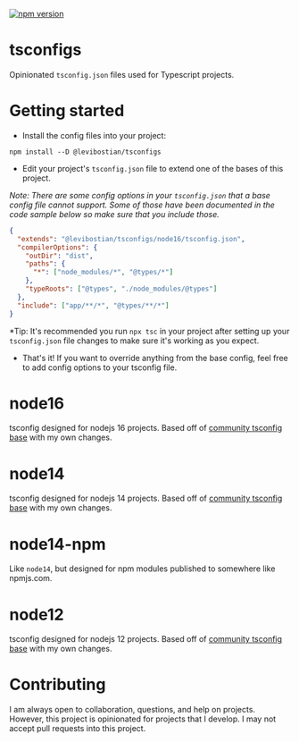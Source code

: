 [![npm version](https://img.shields.io/npm/v/@levibostian/tsconfigs.svg?style=flat-square)](https://www.npmjs.org/package/@levibostian/tsconfigs)

# tsconfigs

Opinionated `tsconfig.json` files used for Typescript projects. 

# Getting started 

* Install the config files into your project:

```
npm install --D @levibostian/tsconfigs
```

* Edit your project's `tsconfig.json` file to extend one of the bases of this project. 

*Note: There are some config options in your `tsconfig.json` that a base config file cannot support. Some of those have been documented in the code sample below so make sure that you include those.*

```json
{
  "extends": "@levibostian/tsconfigs/node16/tsconfig.json",
  "compilerOptions": {
    "outDir": "dist",
    "paths": {
      "*": ["node_modules/*", "@types/*"]
    },
    "typeRoots": ["@types", "./node_modules/@types"]
  },
  "include": ["app/**/*", "@types/**/*"]
}
```

*Tip: It's recommended you run `npx tsc` in your project after setting up your `tsconfig.json` file changes to make sure it's working as you expect. 

* That's it! If you want to override anything from the base config, feel free to add config options to your tsconfig file. 

# node16

tsconfig designed for nodejs 16 projects. Based off of [community tsconfig base](https://www.npmjs.com/package/@tsconfig/node16) with my own changes. 

# node14

tsconfig designed for nodejs 14 projects. Based off of [community tsconfig base](https://www.npmjs.com/package/@tsconfig/node14) with my own changes. 

# node14-npm

Like `node14`, but designed for npm modules published to somewhere like npmjs.com. 

# node12 

tsconfig designed for nodejs 12 projects. Based off of [community tsconfig base](https://www.npmjs.com/package/@tsconfig/node12) with my own changes. 

# Contributing 

I am always open to collaboration, questions, and help on projects. However, this project is opinionated for projects that I develop. I may not accept pull requests into this project. 
